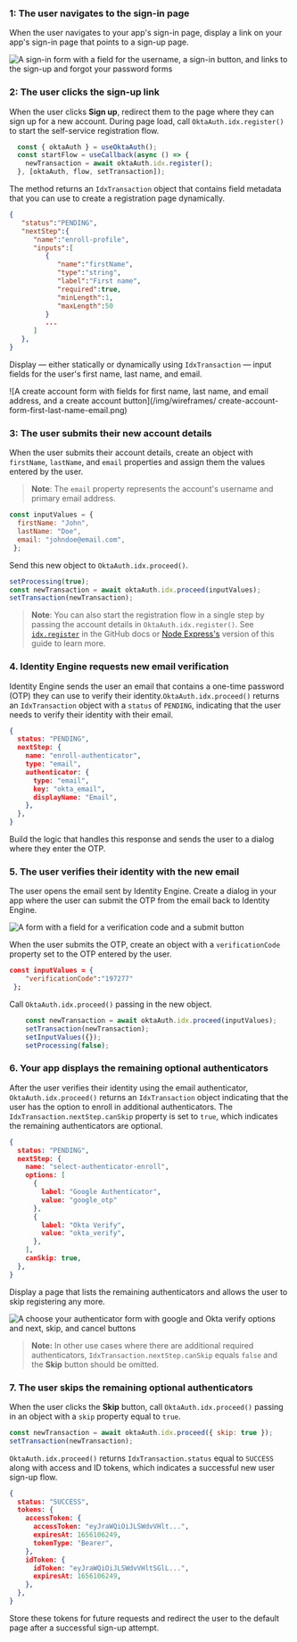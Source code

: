 ### 1: The user navigates to the sign-in page

When the user navigates to your app's sign-in page, display a link on your app's sign-in page that points to a sign-up page.

<div class="half wireframe-border">

![A sign-in form with a field for the username, a sign-in button, and links to the sign-up and forgot your password forms](/img/wireframes/sign-in-form-username-only-sign-up-forgot-your-password-links.png)

<!--

Source image: https://www.figma.com/file/YH5Zhzp66kGCglrXQUag2E/%F0%9F%93%8A-Updated-Diagrams-for-Dev-Docs?node-id=3401%3A37178&t=vr9MuCR8C4rCt3hC-1 sign-in-form-username-only-sign-up-forgot-your-password-links
 -->

</div>

### 2: The user clicks the sign-up link

When the user clicks **Sign up**, redirect them to the page where they can sign up for a new account. During page load, call `OktaAuth.idx.register()` to start the self-service registration flow.

```javascript
  const { oktaAuth } = useOktaAuth();
  const startFlow = useCallback(async () => {
    newTransaction = await oktaAuth.idx.register();
  }, [oktaAuth, flow, setTransaction]);
```

The method returns an `IdxTransaction` object that contains field metadata that you can use to create a registration page dynamically.

```json
{
   "status":"PENDING",
   "nextStep":{
      "name":"enroll-profile",
      "inputs":[
         {
            "name":"firstName",
            "type":"string",
            "label":"First name",
            "required":true,
            "minLength":1,
            "maxLength":50
         }
         ...
      ]
   },
}
```

Display &mdash; either statically or dynamically using `IdxTransaction` &mdash; input fields for the user's first name, last name, and email.

<div class="half wireframe-border">

![A create account form with fields for first name, last name, and email address, and a create account button](/img/wireframes/ create-account-form-first-last-name-email.png)

<!--

Source image: https://www.figma.com/file/YH5Zhzp66kGCglrXQUag2E/%F0%9F%93%8A-Updated-Diagrams-for-Dev-Docs?node-id=3399%3A36911&t=2h5Mmz3COBLhqVzv-1  create-account-form-first-last-name-email
 -->

</div>

### 3: The user submits their new account details

When the user submits their account details, create an object with `firstName`, `lastName`, and `email` properties and assign them the values entered by the user.

> **Note**: The `email` property represents the account's username and primary email address.

```javascript
const inputValues = {
  firstName: "John",
  lastName: "Doe",
  email: "johndoe@email.com",
 };
```

Send this new object to `OktaAuth.idx.proceed()`.

```javascript
setProcessing(true);
const newTransaction = await oktaAuth.idx.proceed(inputValues);
setTransaction(newTransaction);
```

>**Note**: You can also start the registration flow in a single step by passing the account details in `OktaAuth.idx.register()`. See [`idx.register`](https://github.com/okta/okta-auth-js/blob/master/docs/idx.md#idxregister) in the GitHub docs or [Node Express's](/docs/guides/pwd-optional-new-sign-up-email/nodeexpress/main/#_3-the-user-submits-their-new-account-details) version of this guide to learn more.

### 4. Identity Engine requests new email verification

Identity Engine sends the user an email that contains a one-time password (OTP) they can use to verify their identity.`OktaAuth.idx.proceed()` returns an `IdxTransaction` object with a `status` of `PENDING`, indicating that the user needs to verify their identity with their email.

```json
{
  status: "PENDING",
  nextStep: {
    name: "enroll-authenticator",
    type: "email",
    authenticator: {
      type: "email",
      key: "okta_email",
      displayName: "Email",
    },
  },
}
```

Build the logic that handles this response and sends the user to a dialog where they enter the OTP.

### 5. The user verifies their identity with the new email

The user opens the email sent by Identity Engine. Create a dialog in your app where the user can submit the OTP from the email back to Identity Engine.

<div class="half wireframe-border">

![A form with a field for a verification code and a submit button](/img/wireframes/enter-verification-code-form.png)

<!--

Source image: https://www.figma.com/file/YH5Zhzp66kGCglrXQUag2E/%F0%9F%93%8A-Updated-Diagrams-for-Dev-Docs?node-id=3398%3A36808&t=2h5Mmz3COBLhqVzv-1 enter-verification-code-form
 -->

</div>

When the user submits the OTP, create an object with a `verificationCode` property set to the OTP entered by the user.

```json
const inputValues = {
    "verificationCode":"197277"
 };
```

Call `OktaAuth.idx.proceed()` passing in the new object.

```javascript
    const newTransaction = await oktaAuth.idx.proceed(inputValues);
    setTransaction(newTransaction);
    setInputValues({});
    setProcessing(false);
```

### 6. Your app displays the remaining optional authenticators

After the user verifies their identity using the email authenticator, `OktaAuth.idx.proceed()` returns an `IdxTransaction` object indicating that the user has the option to enroll in additional authenticators. The `IdxTransaction.nextStep.canSkip` property is set to `true`, which indicates the remaining authenticators are optional.

```json
{
  status: "PENDING",
  nextStep: {
    name: "select-authenticator-enroll",
    options: [
      {
        label: "Google Authenticator",
        value: "google_otp"
      },
      {
        label: "Okta Verify",
        value: "okta_verify",
      },
    ],
    canSkip: true,
  },
}
```

Display a page that lists the remaining authenticators and allows the user to skip registering any more.

<div class="half wireframe-border">

![A choose your authenticator form with google and Okta verify options and next, skip, and cancel buttons](/img/wireframes/choose-authenticator-form-google-okta-verify-with-skip-and-cancel.png)

<!--

Source image: https://www.figma.com/file/YH5Zhzp66kGCglrXQUag2E/%F0%9F%93%8A-Updated-Diagrams-for-Dev-Docs?node-id=3401%3A37205&t=vr9MuCR8C4rCt3hC-1 choose-authenticator-form-google-okta-verify-with-skip-and-cancel
 -->

</div>

>**Note:** In other use cases where there are additional required authenticators, `IdxTransaction.nextStep.canSkip` equals `false` and the **Skip** button should be omitted.

### 7. The user skips the remaining optional authenticators

When the user clicks the **Skip** button, call `OktaAuth.idx.proceed()` passing in an object with a `skip` property equal to `true`.

```javascript
const newTransaction = await oktaAuth.idx.proceed({ skip: true });
setTransaction(newTransaction);
```

`OktaAuth.idx.proceed()` returns `IdxTransaction.status` equal to `SUCCESS` along with access and ID tokens, which indicates a successful new user sign-up flow.

```json
{
  status: "SUCCESS",
  tokens: {
    accessToken: {
      accessToken: "eyJraWQiOiJLSWdvVHlt...",
      expiresAt: 1656106249,
      tokenType: "Bearer",
    },
    idToken: {
      idToken: "eyJraWQiOiJLSWdvVHltSGlL...",
      expiresAt: 1656106249,
    },
  },
}
```

Store these tokens for future requests and redirect the user to the default page after a successful sign-up attempt.
